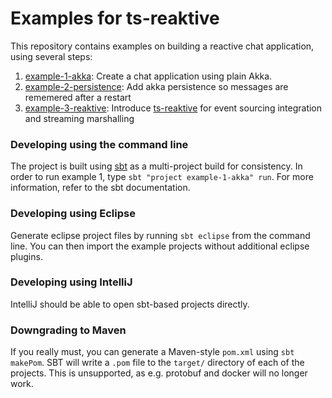 Examples for ts-reaktive
========================

This repository contains examples on building a reactive chat application, using several steps:

1. [example-1-akka](example-1-akka): Create a chat application using plain Akka.
2. [example-2-persistence](example-2-persistence): Add akka persistence so messages are rememered after a restart
3. [example-3-reaktive](example-3-reaktive): Introduce [ts-reaktive](https://github.com/Tradeshift/ts-reaktive/) for event sourcing integration and streaming marshalling

### Developing using the command line

The project is built using [sbt](http://www.scala-sbt.org/) as a multi-project build for consistency. In order to run example 1, type `sbt "project example-1-akka" run`. For more information, refer to the sbt documentation.

### Developing using Eclipse

Generate eclipse project files by running `sbt eclipse` from the command line. You can then import the example projects without additional eclipse plugins.

### Developing using IntelliJ

IntelliJ should be able to open sbt-based projects directly.

### Downgrading to Maven

If you really must, you can generate a Maven-style `pom.xml` using `sbt makePom`. SBT will write a `.pom` file to the `target/` directory of each of the projects. This is unsupported, as e.g. protobuf and docker will no longer work.
